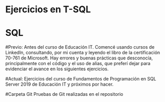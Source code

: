 # Ejercicios en T-SQL 

# SQL
#Previo:
Antes del curso de Educación IT. Comencé usando cursos de LinkedIn, consultando, por mi cuenta y leyendo el libro de la certificación 70-761 de Microsoft. 
Hay errores y buenas prácticas que desconocía, principalmente con el código y el uso de alias, que preferí dejar para evidenciar el avance en los siguientes ejercicios. 

#Actual: 
Ejercicios del curso de Fundamentos de Programación en SQL Server 2019 de Educación IT y próximos por hacer.

#Carpeta Git
Pruebas de Git realizadas en el repositorio